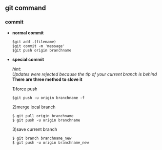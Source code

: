 ## git command ##

### commit ###

- **normal commit** 

   
    ```$git add .(filename)```      
    ```$git commit -m 'message'```      
    ```$git push origin branchname```

- **special commit**

    *hint:*    
    *Updates were rejected because the tip of your current branch is behind*       
    **There are three method to slove it**
    
    1)force push

    ```$git push -u origin branchname -f```  
   
    2)merge local branch
   
    ```$ git pull origin branchname```  
    ```$ git push -u origin branchname```
   
    3)save current branch

    ```$ git branch branchname_new```      
    ```$ git push -u origin branchname_new```  


    



